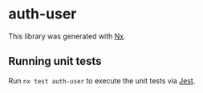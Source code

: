 # auth-user

This library was generated with [Nx](https://nx.dev).

## Running unit tests

Run `nx test auth-user` to execute the unit tests via [Jest](https://jestjs.io).
